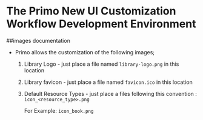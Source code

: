 # The Primo New UI Customization Workflow Development Environment


##images documentation

 - Primo allows the customization of the following images;
    1. Library Logo - just place a file named `library-logo.png` in this location
    2. Library favicon - just place a file named `favicon.ico` in this location
    3. Default Resource Types - just place a files following this convention :
        `icon_<resource_type>.png`

        For Example:
        `icon_book.png`







